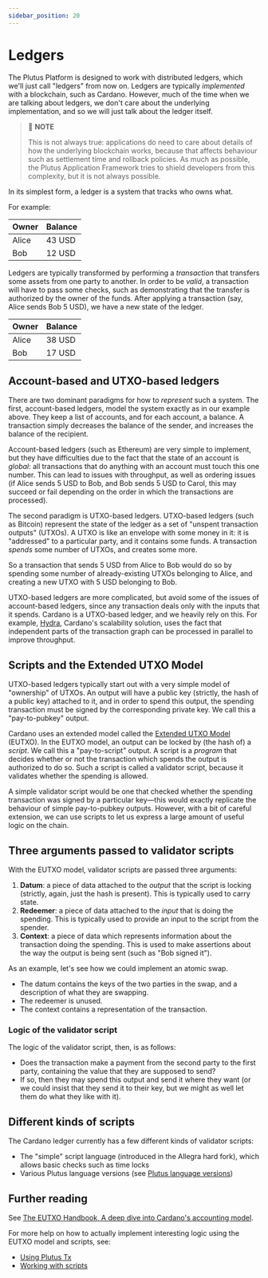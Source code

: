 ```yaml
---
sidebar_position: 20
---
```


# Ledgers

The Plutus Platform is designed to work with distributed ledgers, which we'll just call "ledgers" from now on.
Ledgers are typically *implemented* with a blockchain, such as Cardano.
However, much of the time when we are talking about ledgers, we don't care about the underlying
implementation, and so we will just talk about the ledger itself.

> :pushpin: **NOTE**
>
> This is not always true: applications do need to care about details of how the underlying blockchain works, because that affects behaviour such as settlement time and rollback policies.
> As much as possible, the Plutus Application Framework tries to shield developers from this complexity, but it is not always possible.

In its simplest form, a ledger is a system that tracks who owns what.

For example:

| Owner | Balance |
|-------|---------|
| Alice | 43 USD  |
| Bob   | 12 USD  |

Ledgers are typically transformed by performing a *transaction* that transfers some assets from one party to another.
In order to be *valid*, a transaction will have to pass some checks, such as demonstrating that the transfer is authorized by the owner of the funds.
After applying a transaction (say, Alice sends Bob 5 USD), we have a new state of the ledger.

| Owner | Balance |
|-------|---------|
| Alice | 38 USD  |
| Bob   | 17 USD  |

## Account-based and UTXO-based ledgers

There are two dominant paradigms for how to *represent* such a system.
The first, account-based ledgers, model the system exactly as in our example above.
They keep a list of accounts, and for each account, a balance.
A transaction simply decreases the balance of the sender, and increases the balance of the recipient.

Account-based ledgers (such as Ethereum) are very simple to implement, but they have difficulties due to the fact that the state of an account is *global*: all transactions that do anything with an account must touch this one number.
This can lead to issues with throughput, as well as ordering issues (if Alice sends 5 USD to Bob, and Bob sends 5 USD to Carol, this may succeed or fail depending on the order in which the transactions are processed).

The second paradigm is UTXO-based ledgers.
UTXO-based ledgers (such as Bitcoin) represent the state of the ledger as a set of "unspent
transaction outputs" (UTXOs).
A UTXO is like an envelope with some money in it: it is "addressed" to a particular party, and it contains some funds.
A transaction *spends* some number of UTXOs, and creates some more.

So a transaction that sends 5 USD from Alice to Bob would do so by spending some number of already-existing UTXOs belonging to Alice, and creating a new UTXO with 5 USD belonging to Bob.

UTXO-based ledgers are more complicated, but avoid some of the issues of account-based ledgers, since any transaction deals only with the inputs that it spends.
Cardano is a UTXO-based ledger, and we heavily rely on this.
For example, [Hydra](../reference/glossary.md#hydra), Cardano's scalability solution, uses the fact that independent parts of the transaction graph can be processed in parallel to improve throughput.

## Scripts and the Extended UTXO Model

UTXO-based ledgers typically start out with a very simple model of "ownership" of UTXOs.
An output will have a public key (strictly, the hash of a public key) attached to it, and in order to spend this output, the spending transaction must be signed by the corresponding private key.
We call this a "pay-to-pubkey" output.

Cardano uses an extended model called the [Extended UTXO Model](../reference/glossary.md#extended-utxo-model) (EUTXO).
In the EUTXO model, an output can be locked by (the hash of) a *script*.
We call this a "pay-to-script" output.
A script is a *program* that decides whether or not the transaction which spends the output is
authorized to do so.
Such a script is called a validator script, because it validates whether the spending is allowed.

A simple validator script would be one that checked whether the spending transaction was signed by a particular key&mdash;this would exactly replicate the behaviour of simple pay-to-pubkey outputs.
However, with a bit of careful extension, we can use scripts to let us express a large amount of useful logic on the chain.

## Three arguments passed to validator scripts

With the EUTXO model, validator scripts are passed three arguments:

1. **Datum**: a piece of data attached to the *output* that the script is locking (strictly, again, just the hash is present). This is typically used to carry state.
2. **Redeemer**: a piece of data attached to the *input* that is doing the spending. This is typically used to provide an input to the script from the spender.
3. **Context**: a piece of data which represents information about the transaction doing the spending. This is used to make assertions about the way the output is being sent (such as "Bob signed it").

As an example, let's see how we could implement an atomic swap.

- The datum contains the keys of the two parties in the swap, and a description of what they are swapping.
- The redeemer is unused.
- The context contains a representation of the transaction.

### Logic of the validator script

The logic of the validator script, then, is as follows:
- Does the transaction make a payment from the second party to the first party, containing the value that they are supposed to send?
- If so, then they may spend this output and send it where they want (or we could insist that they send it to their key, but we might as well let them do what they like with it).

## Different kinds of scripts

The Cardano ledger currently has a few different kinds of validator scripts:

- The "simple" script language (introduced in the Allegra hard fork), which allows basic checks such as time locks
- Various Plutus language versions (see [Plutus language versions](language-versions.md))

## Further reading

See [The EUTXO Handbook, A deep dive into Cardano's accounting model](https://www.essentialcardano.io/article/the-eutxo-handbook).

For more help on how to actually implement interesting logic using the EUTXO model and scripts, see:

- [Using Plutus Tx](../category/using-plutus-tx)
- [Working with scripts](../category/working-with-scripts)
